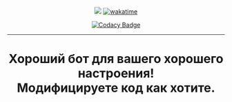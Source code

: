 <center>
    <img src="./assets/README_banner.png"> 
    <a href="https://wakatime.com/@Tira"><img src="https://wakatime.com/badge/user/0d51d2af-e654-4bb5-9813-669423352e73/project/87e9db46-b8bd-4989-bb5d-1822e3841154.svg" alt="wakatime"></a>
    
[![Codacy Badge](https://app.codacy.com/project/badge/Grade/5fcc66c524cb4bbea5fc8d7b644b17c5)](https://www.codacy.com/gh/TiranexDev/Societizer/dashboard?utm_source=github.com&amp;utm_medium=referral&amp;utm_content=TiranexDev/Societizer&amp;utm_campaign=Badge_Grade)
</center>

---

<center> 
    <h1> Хороший бот для вашего хорошего настроения! 
                         <br>
         Модифицируете код как хотите. </h1>
</center>
